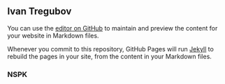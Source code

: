 ## Ivan Tregubov

You can use the [editor on GitHub](https://github.com/iat7/test/edit/master/README.md) to maintain and preview the content for your website in Markdown files.

Whenever you commit to this repository, GitHub Pages will run [Jekyll](https://jekyllrb.com/) to rebuild the pages in your site, from the content in your Markdown files.

### NSPK


